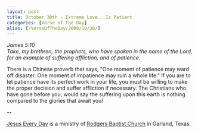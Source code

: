 ```yaml
---
layout: post
title: October 30th - Extreme Love...Is Patient
categories: [Verse of the Day]
alias: [/VerseOfTheDay/2009/10/30/]
---
```


_James 5:10  
Take, my brethren, the prophets, who have spoken in the name of the
Lord, for an example of suffering affliction, and of patience._

There is a Chinese proverb that says, "One moment of patience may
ward off disaster. One moment of impatience may ruin a whole life."
If you are to let patience have its perfect work in your life, you
must be willing to make the proper decision and suffer affliction if
necessary. The Christians who have gone before you, would say the
suffering upon this earth is nothing compared to the glories that
await you!

 --

<a href=http://jesuseveryday.net>Jesus Every Day</a> is a ministry of <a href=http://rodgersbaptist.net>Rodgers Baptist Church</a> in Garland, Texas.
